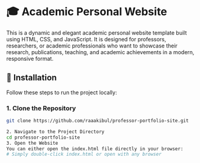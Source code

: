 # 🎓 Academic Personal Website
This is a dynamic and elegant academic personal website template built using HTML, CSS, and JavaScript. It is designed for professors, researchers, or academic professionals who want to showcase their research, publications, teaching, and academic achievements in a modern, responsive format.

## 🔧 Installation

Follow these steps to run the project locally:

### 1. Clone the Repository

```bash
git clone https://github.com/raaakibul/professor-portfolio-site.git

2. Navigate to the Project Directory
cd professor-portfolio-site
3. Open the Website
You can either open the index.html file directly in your browser:
# Simply double-click index.html or open with any browser

